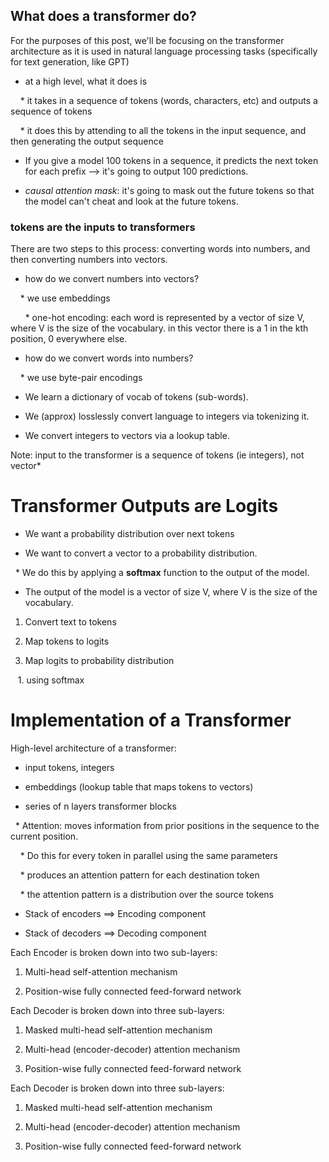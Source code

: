 

## What does a transformer do?

For the purposes of this post, we'll be focusing on the transformer architecture as it is used in natural language processing tasks (specifically for text generation, like GPT)

  

* at a high level, what it does is

    * it takes in a sequence of tokens (words, characters, etc) and outputs a sequence of tokens

    * it does this by attending to all the tokens in the input sequence, and then generating the output sequence

  

* If you give a model 100 tokens in a sequence, it predicts the next token for each prefix --> it's going to output 100 predictions.

* *causal attention mask*: it's going to mask out the future tokens so that the model can't cheat and look at the future tokens.

  

### tokens are the inputs to transformers

  

There are two steps to this process: converting words into numbers, and then converting numbers into vectors.

  

* how do we convert numbers into vectors?  

    * we use embeddings

      * one-hot encoding: each word is represented by a vector of size V, where V is the size of the vocabulary. in this vector there is a 1 in the kth position, 0 everywhere else.

* how do we convert words into numbers?

    * we use byte-pair encodings

  

* We learn a dictionary of vocab of tokens (sub-words).

* We (approx) losslessly convert language to integers via tokenizing it.

* We convert integers to vectors via a lookup table.

Note: input to the transformer is a sequence of tokens (ie integers), not vector*

  
  

# Transformer Outputs are Logits

  

* We want a probability distribution over next tokens

  

* We want to convert a vector to a probability distribution.

  * We do this by applying a **softmax** function to the output of the model.

* The output of the model is a vector of size V, where V is the size of the vocabulary.

  

1. Convert text to tokens

2. Map tokens to logits

3. Map logits to probability distribution

   1. using softmax

  
  

# Implementation of a Transformer

  

High-level architecture of a transformer:

* input tokens, integers

* embeddings (lookup table that maps tokens to vectors)

* series of n layers transformer blocks

  * Attention: moves information from prior positions in the sequence to the current position.

    * Do this for every token in parallel using the same parameters

    * produces an attention pattern for each destination token

    * the attention pattern is a distribution over the source tokens

* Stack of encoders ==> Encoding component

* Stack of decoders ==> Decoding component

  

Each Encoder is broken down into two sub-layers:

1. Multi-head self-attention mechanism

2. Position-wise fully connected feed-forward network

  

Each Decoder is broken down into three sub-layers:

1. Masked multi-head self-attention mechanism

2. Multi-head (encoder-decoder) attention mechanism

3. Position-wise fully connected feed-forward network

  
  
  
  

Each Decoder is broken down into three sub-layers:

  

1. Masked multi-head self-attention mechanism

  

2. Multi-head (encoder-decoder) attention mechanism

  

3. Position-wise fully connected feed-forward network

  